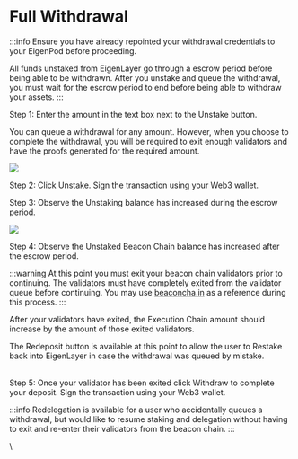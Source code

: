 # Full Withdrawal

:::info
Ensure you have already repointed your withdrawal credentials to your EigenPod before proceeding.

All funds unstaked from EigenLayer go through a escrow period before being able to be withdrawn. After you unstake and queue the withdrawal, you must wait for the escrow period to end before being able to withdraw your assets.
:::

Step 1: Enter the amount in the text box next to the Unstake button.

You can queue a withdrawal for any amount. However, when you choose to complete the withdrawal, you will be required to exit enough validators and have the proofs generated for the required amount.

![](https://lh7-us.googleusercontent.com/Iil3RwJtYPpGzrPFVjgwUvYmHwTdUk2tExBTvAOEN-tTzXa83LXQIwr8F1oTHM561YQMCpHEqVZWggqE75pjAmduoIoHaBqY7HpnKWbkE6k46QQTeBvOfnFZ0KYLJSIUsXyeS0mCtOMZehMRmBxy_Q8)

Step 2: Click Unstake. Sign the transaction using your Web3 wallet.

Step 3: Observe the Unstaking balance has increased during the escrow period.

![](https://lh7-us.googleusercontent.com/QZvihKxzjPXs4XBWp8xNZdsc8FmLl7VuJ0m5yom_TqgqiFkpROSVSqEr_4XdMWMmhD-ZcTVOjRYxEaTmwpQzIz87dJdgpNs79jDQvw7TKgNxIXr3P1OJCsWeKZoew4I2iG_6Phy5rlej99HvuoKnY-g)

Step 4: Observe the Unstaked Beacon Chain balance has increased after the escrow period.

:::warning
At this point you must exit your beacon chain validators prior to continuing. The validators must have completely exited from the validator queue before continuing. You may use [beaconcha.in](https://beaconcha.in) as a reference during this process.
:::

After your validators have exited, the Execution Chain amount should increase by the amount of those exited validators.&#x20;

The Redeposit button is available at this point to allow the user to Restake back into EigenLayer in case the withdrawal was queued by mistake.

\
Step 5: Once your validator has been exited click Withdraw to complete your deposit. Sign the transaction using your Web3 wallet.

:::info
Redelegation is available for a user who accidentally queues a withdrawal, but would like to resume staking and delegation without having to exit and re-enter their validators from the beacon chain.
:::

\
